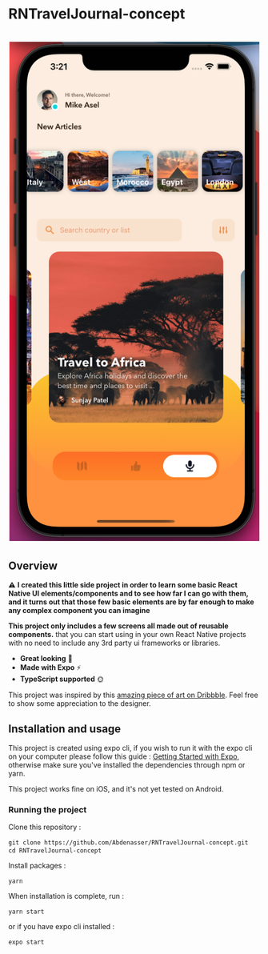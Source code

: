 # RNTravelJournal-concept

<h1 align="center">
<img
		width="500"
		alt="Travel Journal Concept - Expo"
		src="https://github.com/Abdenasser/RNTravelJournal-concept/blob/main/assets/images/2ndScreenshot.png">
</h1>

## Overview

⚠️ **I created this little side project in order to learn some basic React Native UI elements/components and to see how far I can go with them, and it turns out that those few basic elements are by far enough to make any complex component you can imagine**

**This project only includes a few screens all made out of reusable components.** that you can start using in your own React Native projects with no need to include any 3rd party ui frameworks or libraries.

- **Great looking** 🤘
- **Made with Expo** ⚡
- **TypeScript supported** 🌞

This project was inspired by this [amazing piece of art on Dribbble](https://dribbble.com/shots/15004647). Feel free to show some appreciation to the designer.

## Installation and usage

This project is created using expo cli, if you wish to run it with the expo cli on your computer please follow this guide : [Getting Started with Expo](https://docs.expo.io/get-started/installation/), otherwise make sure you've installed the dependencies through npm or yarn.

This project works fine on iOS, and it's not yet tested on Android.

### Running the project

Clone this repository :

```
git clone https://github.com/Abdenasser/RNTravelJournal-concept.git
cd RNTravelJournal-concept
```

Install packages :

```
yarn
```

When installation is complete, run :

```
yarn start
```

or if you have expo cli installed :

```
expo start
```
